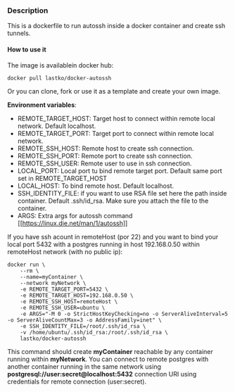 ### Description

This is a dockerfile to run autossh inside a docker container and create ssh tunnels.

#### How to use it

The image is availablein docker hub:

```shell
docker pull lastko/docker-autossh
```
Or you can clone, fork or use it as a template and create your own image.

**Environment variables**:
* REMOTE_TARGET_HOST: Target host to connect within remote local network. Default localhost.
* REMOTE_TARGET_PORT: Target port to connect within remote local network.
* REMOTE_SSH_HOST: Remote host to create ssh connection. 
* REMOTE_SSH_PORT: Remote port to create ssh connection.
* REMOTE_SSH_USER: Remote user to use in ssh connection.
* LOCAL_PORT: Local port tu bind remote target port. Default same port set in REMOTE_TARGET_HOST
* LOCAL_HOST: To bind remote host. Default localhost.
* SSH_IDENTITY_FILE: if you want to use RSA file set here the path inside container. Default .ssh/id_rsa. Make sure you attach the file to the container.
* ARGS: Extra args for autossh command [[https://linux.die.net/man/1/autossh]]

If you have ssh acount in remoteHost (por 22) and you want to bind your local port 5432 with a postgres running in host 192.168.0.50 within remoteHost network (with no public ip):

```shell
docker run \
    --rm \
    --name=myContainer \
    --network myNetwork \
    -e REMOTE_TARGET_PORT=5432 \
    -e REMOTE_TARGET_HOST=192.168.0.50 \
    -e REMOTE_SSH_HOST=remoteHost \
    -e REMOTE_SSH_USER=ubuntu \
    -e ARGS="-M 0 -o StrictHostKeyChecking=no -o ServerAliveInterval=5 -o ServerAliveCountMax=3 -o AddressFamily=inet" \
    -e SSH_IDENTITY_FILE=/root/.ssh/id_rsa \
    -v /home/ubuntu/.ssh/id_rsa:/root/.ssh/id_rsa \
    lastko/docker-autossh
```

This command should create **myContainer**  reachable by any container running within **myNetwork**. You can connect to remote postgres with another container running in the same network using **postgresql://user:secret@localhost:5432** connection URI using credentials for remote connection (user:secret).
